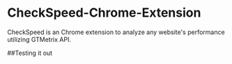 # CheckSpeed-Chrome-Extension
CheckSpeed is an Chrome extension to analyze any website's performance utilizing GTMetrix API.

##Testing it out
